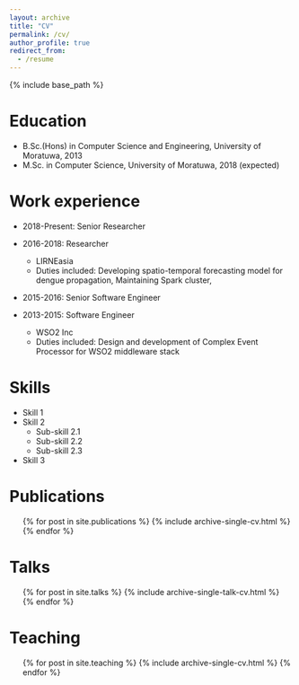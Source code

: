 ```yaml
---
layout: archive
title: "CV"
permalink: /cv/
author_profile: true
redirect_from:
  - /resume
---
```


{% include base_path %}

Education
======
* B.Sc.(Hons) in Computer Science and Engineering, University of Moratuwa, 2013
* M.Sc. in Computer Science, University of Moratuwa, 2018 (expected)

Work experience
======
* 2018-Present: Senior Researcher
* 2016-2018: Researcher
  * LIRNEasia
  * Duties included: Developing spatio-temporal forecasting model for dengue propagation, Maintaining Spark cluster, 
  
* 2015-2016: Senior Software Engineer  
* 2013-2015: Software Engineer
  * WSO2 Inc
  * Duties included: Design and development of Complex Event Processor for WSO2 middleware stack
  
Skills
======
* Skill 1
* Skill 2
  * Sub-skill 2.1
  * Sub-skill 2.2
  * Sub-skill 2.3
* Skill 3

Publications
======
  <ul>{% for post in site.publications %}
    {% include archive-single-cv.html %}
  {% endfor %}</ul>
  
Talks
======
  <ul>{% for post in site.talks %}
    {% include archive-single-talk-cv.html %}
  {% endfor %}</ul>
  
Teaching
======
  <ul>{% for post in site.teaching %}
    {% include archive-single-cv.html %}
  {% endfor %}</ul>
  
